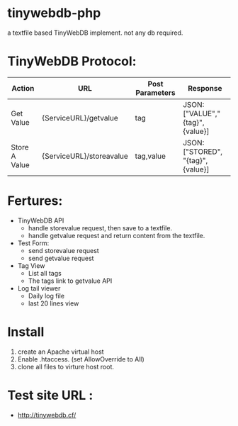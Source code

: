 # tinywebdb-php
a textfile based TinyWebDB implement. not any db required.

# TinyWebDB Protocol:  

|    Action        |URL                      |Post Parameters  |Response                          |
|------------------|-------------------------|-----------------|----------------------------------|
|    Get Value     |{ServiceURL}/getvalue    |tag              |JSON: ["VALUE","{tag}", {value}]  |
|    Store A Value |{ServiceURL}/storeavalue |tag,value        |JSON: ["STORED", "{tag}", {value}]|

# Fertures:
- TinyWebDB API 
    - handle storevalue request, then save to a textfile. 
    - handle getvalue request and return content from the textfile. 
- Test Form: 
    - send storevalue request 
    - send getvalue request 
- Tag View
    - List all tags
    - The tags link to getvalue API
- Log tail viewer 
    - Daily log file 
    - last 20 lines view 

# Install
1) create an Apache virtual host 
2) Enable .htaccess. (set AllowOverride to All)
3) clone all files to virture host root. 

# Test site URL :
- http://tinywebdb.cf/
